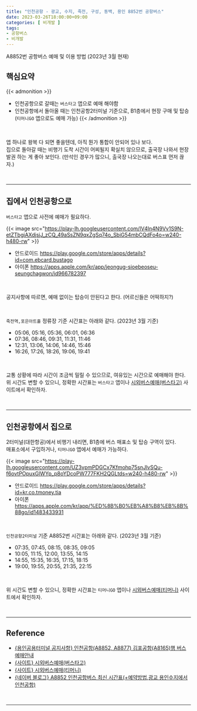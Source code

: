 ```yaml
---
title: "인천공항 - 광교, 수지, 죽전, 구성, 동백, 용인 8852번 공항버스"
date: 2023-03-26T18:00:00+09:00
categories: [ 비개발 ]
tags:
- 공항버스
- 비개발
---
```


A8852번 공항버스 예매 및 이용 방법 (2023년 3월 현재)
<!--more-->

## 핵심요약

{{< admonition >}}
- 인천공항으로 갈때는 `버스타고` 앱으로 예매 해야함
- 인천공항에서 돌아올 때는 인천공항2터미널 기준으로, B1층에서 현장 구매 및 탑승 (`티머니GO` 앱으로도 예매 가능)
{{< /admonition >}}

<br/>

앱 하나로 왕복 다 되면 좋을텐데, 아직 뭔가 통합이 안되어 있나 보다.  
집으로 돌아갈 때는 비행기 도착 시간이 어찌될지 확실치 않으므로, 출국장 나와서 현장 발권 하는 게 좋아 보인다. (만석인 경우가 많으니, 출국장 나오는대로 버스표 먼저 끊자.)

<br/>

---

## 집에서 인천공항으로 
`버스타고` 앱으로 사전에 예매가 필요하다.

{{< image src="https://play-lh.googleusercontent.com/lV4In4N9Vv1S9N-etZTbgiAXdjsjJ_zCQ_49aSsZN9qxZgSq74o_SbiG54mbCQdFo4o=w240-h480-rw" >}}

- 안드로이드 https://play.google.com/store/apps/details?id=com.ebcard.bustago
- 아이폰 https://apps.apple.com/kr/app/jeongug-sioebeoseu-seungchagwon/id966782397

</br>

공지사항에 따르면, 예매 없이는 탑승이 안된다고 한다. (어르신들은 어떡하지?)

</br>

`죽전역,포은아트홀` 정류장 기준 시간표는 아래와 같다. (2023년 3월 기준)  
- 05:06, 05:16, 05:36, 06:01, 06:36
- 07:36, 08:46, 09:31, 11:31, 11:46
- 12:31, 13:06, 14:06, 14:46, 15:46
- 16:26, 17:26, 18:26, 19:06, 19:41

</br>

교통 상황에 따라 시간이 조금씩 밀릴 수 있으므로, 여유있는 시간으로 예매해야 한다.  
위 시간도 변할 수 있으니, 정확한 시간표는 `버스타고` 앱이나 [시외버스예매(버스타고)](https://www.bustago.or.kr/) 사이트에서 확인하자.

<br/>

---

## 인천공항에서 집으로
2터미널(대한항공)에서 비행기 내리면, B1층에 버스 매표소 및 탑승 구역이 있다.  
매표소에서 구입하거나, `티머니GO` 앱에서 예매가 가능하다.

{{< image src="https://play-lh.googleusercontent.com/UZ3vpmPDGCx7Kfmohp75snJlvSQu-f6ovtPOpuxGlWYp_p8oYDcoPW777FKH2QGLtds=w240-h480-rw" >}}



- 안드로이드 https://play.google.com/store/apps/details?id=kr.co.tmoney.tia
- 아이폰 https://apps.apple.com/kr/app/%ED%8B%B0%EB%A8%B8%EB%8B%88go/id1483433931

</br>

`인천공항2터미널` 기준 A8852번 시간표는 아래와 같다. (2023년 3월 기준)  
- 07:35, 07:45, 08:15, 08:35, 09:05
- 10:05, 11:15, 12:00, 13:55, 14:15
- 14:55, 15:35, 16:35, 17:15, 18:15
- 19:00, 19:55, 20:55, 21:35, 22:15

</br>

위 시간도 변할 수 있으니, 정확한 시간표는 `티머니GO` 앱이나 [시외버스예매(티머니)](https://txbus.t-money.co.kr/) 사이트에서 확인하자.

<br/>

---

## Reference
- [{용인공용터미널 공지사항} 인천공항(A8852, A8877) 김포공항(A8165)행 버스 예매안내](http://knyongintr.co.kr/article/%EA%B3%B5%EC%A7%80%EC%82%AC%ED%95%AD/1/342/)
- [{사이트} 시외버스예매(버스타고)](https://www.bustago.or.kr/)
- [{사이트} 시외버스예매(티머니)](https://txbus.t-money.co.kr/)
- [{네이버 블로그} A8852 인천공항버스 최신 시간표(+예약방법,광교 용인수지에서 인천공항)](https://blog.naver.com/artistkeni/222944782654)

<br/>

---